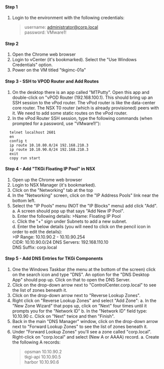 #### **Step 1**
1. Login to the environment with the following credentials:
    >username:  administrator@corp.local  
    password:  VMware1!
  
  
#### **Step 2**
1. Open the Chrome web browser
2. Login to vCenter (it's bookmarked). Select the "Use Windows Credentials" option.
3. Power on the VM titled "tkgimc-01a"

#### **Step 3 - SSH to VPOD Router and Add Routes**
1. On the desktop there is an app called "MTPutty".  Open this app and double-click on "vPOD Router (192.168.100.1).  This should bring up an SSH session to the vPod router.  The vPod router is like the data-center core router.  The NSX T0 router (which is already provisioned) peers with it.  We need to add some static routes on the vPod router.  
2. In the vPod Router SSH session, type the following commands (when prompted for a password, use "VMware1!"):

```
  telnet localhost 2601  
  en 
  config t  
  ip route 10.10.80.0/24 192.168.210.3  
  ip route 10.10.90.0/24 192.168.210.3   
  exit  
  copy run start  
```

#### **Step 4 - Add "TKGi Floating IP Pool" in NSX**
1.  Open up the Chrome web browser
2.  Login to NSX Manager (it's bookmarked).
3.  Click on the "Networking" tab at the top
4.  In the "Networking" screen, click on the "IP Address Pools" link near the bottom left.
5.  Select the "IP Pools" menu (NOT the "IP Blocks" menu) add click "Add".  
  a.  A screen should pop up that says "Add New IP Pool".  
  b.  Enter the following details:
        >Name:  Floating IP Pool  
  c.  Click the "+" sign under Subnets to add a new subnet.  
  d.  Enter the below details (you will need to click on the pencil icon in order to edit the details):  
        >IP Range:  10.10.90.2 - 10.10.90.254  
        CIDR:  10.10.90.0/24
        DNS Servers:  192.168.110.10  
        DNS Suffix:  corp.local  
        

  
#### **Step 5 - Add DNS Entries for TKGi Components**
1.  One the Windows Taskbar (the menu at the bottom of the screen) click on the search icon and type "DNS".  An option for the "DNS Desktop App" should pop up.  Click on that to open the DNS Server.
2.  Click on the drop-down arrow next to "ControlCenter.corp.local" to see the list of zones beneath it.
3.  Click on the drop-down arrow next to "Reverse Lookup Zones".
4.  Right click on "Reverse Lookup Zones" and select "Add Zone":
    a.  In the "New Zone Wizard" that pops up, click on "Next" four times until it prompts you for the "Network ID"
    b.  In the "Network ID" field type:  10.10.90
    c.  Click on "Next" twice and then "Finish".
3.  Back in the main "DNS Manager" window, click on the drop-down arrow next to "Forward Lookup Zones" to see the list of zones beneath it.
4.  Under "Forward Lookup Zones" you'll see a zone called "corp.local".  Right-click on "corp.local" and select (New A or AAAA) record. 
    a.  Create the following A records:
    >opsman     10.10.90.2  
    tkgi-api    10.10.90.5  
    harbor      10.10.90.6
 

